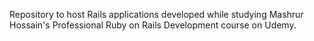 Repository to host Rails applications developed while studying Mashrur Hossain's Professional Ruby on Rails Development course on Udemy.
